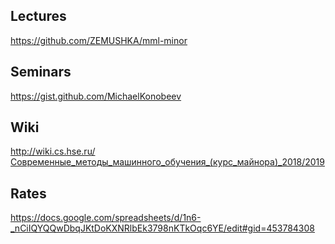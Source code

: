 ## Lectures 

https://github.com/ZEMUSHKA/mml-minor

## Seminars

https://gist.github.com/MichaelKonobeev

## Wiki

http://wiki.cs.hse.ru/Современные_методы_машинного_обучения_(курс_майнора)_2018/2019

## Rates

https://docs.google.com/spreadsheets/d/1n6-_nCiIQYQQwDbqJKtDoKXNRlbEk3798nKTkOqc6YE/edit#gid=453784308